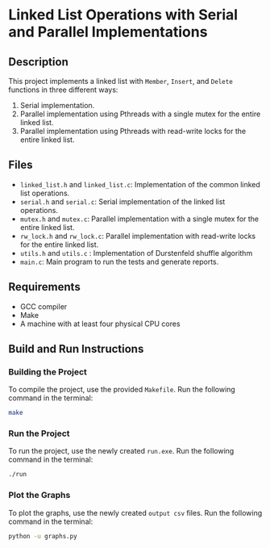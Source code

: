 # Linked List Operations with Serial and Parallel Implementations

## Description

This project implements a linked list with `Member`, `Insert`, and `Delete` functions in three different ways:

1. Serial implementation.
2. Parallel implementation using Pthreads with a single mutex for the entire linked list.
3. Parallel implementation using Pthreads with read-write locks for the entire linked list.

## Files

- `linked_list.h` and `linked_list.c`: Implementation of the common linked list operations.
- `serial.h` and `serial.c`: Serial implementation of the linked list operations.
- `mutex.h` and `mutex.c`: Parallel implementation with a single mutex for the entire linked list.
- `rw_lock.h` and `rw_lock.c`: Parallel implementation with read-write locks for the entire linked list.
- `utils.h` and `utils.c` : Implementation of Durstenfeld shuffle algorithm
- `main.c`: Main program to run the tests and generate reports.

## Requirements

- GCC compiler
- Make
- A machine with at least four physical CPU cores

## Build and Run Instructions

### Building the Project

To compile the project, use the provided `Makefile`. Run the following command in the terminal:

```sh
make
```

### Run the Project

To run the project, use the newly created `run.exe`. Run the following command in the terminal:

```sh
./run
```

### Plot the Graphs

To plot the graphs, use the newly created `output csv` files. Run the following command in the terminal:

```sh
python -u graphs.py
```
